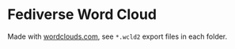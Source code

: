 # Fediverse Word Cloud

Made with [wordclouds.com](https://www.wordclouds.com/), see `*.wcld2` export files in each folder.